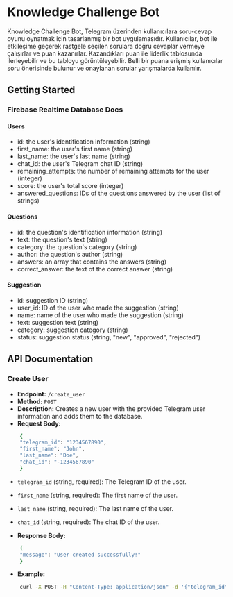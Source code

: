 # Knowledge Challenge Bot

Knowledge Challenge Bot, Telegram üzerinden kullanıcılara soru-cevap oyunu oynatmak için tasarlanmış bir bot uygulamasıdır. Kullanıcılar, bot ile etkileşime geçerek rastgele seçilen sorulara doğru cevaplar vermeye çalışırlar ve puan kazanırlar. Kazandıkları puan ile liderlik tablosunda ilerleyebilir ve bu tabloyu görüntüleyebilir. Belli bir puana erişmiş kullanıcılar soru önerisinde bulunur ve onaylanan sorular yarışmalarda kullanılır.

## Getting Started

### Firebase Realtime Database Docs

#### Users

- id: the user's identification information (string)
- first_name: the user's first name (string)
- last_name: the user's last name (string)
- chat_id: the user's Telegram chat ID (string)
- remaining_attempts: the number of remaining attempts for the user (integer)
- score: the user's total score (integer)
- answered_questions: IDs of the questions answered by the user (list of strings)

#### Questions

- id: the question's identification information (string)
- text: the question's text (string)
- category: the question's category (string)
- author: the question's author (string)
- answers: an array that contains the answers (string)
- correct_answer: the text of the correct answer (string)

#### Suggestion

- id: suggestion ID (string)
- user_id: ID of the user who made the suggestion (string)
- name: name of the user who made the suggestion (string)
- text: suggestion text (string)
- category: suggestion category (string)
- status: suggestion status (string, "new", "approved", "rejected")


## API Documentation

### Create User
- **Endpoint:** `/create_user`
- **Method:** `POST`
- **Description:** Creates a new user with the provided Telegram user information and adds them to the database.
- **Request Body:**

```bash
    {
    "telegram_id": "1234567890",
    "first_name": "John",
    "last_name": "Doe",
    "chat_id": "-1234567890"
    }
```

- `telegram_id` (string, required): The Telegram ID of the user.
- `first_name` (string, required): The first name of the user.
- `last_name` (string, required): The last name of the user.
- `chat_id` (string, required): The chat ID of the user.

- **Response Body:**

```bash
    {
    "message": "User created successfully!"
    }
```

- **Example:**

```bash
    curl -X POST -H "Content-Type: application/json" -d '{"telegram_id": "1234567890", "first_name": "John", "last_name": "Doe", "chat_id": "-1234567890"}' http://localhost:5000/create_user
```